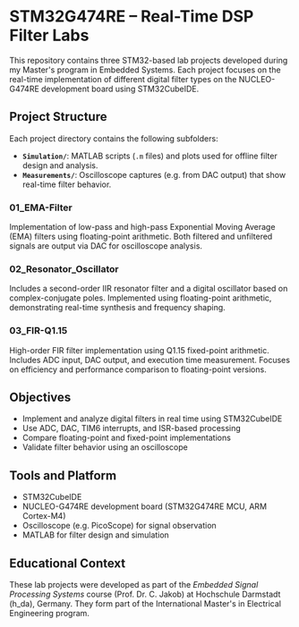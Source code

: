 # STM32G474RE – Real-Time DSP Filter Labs

This repository contains three STM32-based lab projects developed during my Master's program in Embedded Systems. Each project focuses on the real-time implementation of different digital filter types on the NUCLEO-G474RE development board using STM32CubeIDE.

## Project Structure
Each project directory contains the following subfolders:
- **`Simulation/`**: MATLAB scripts (`.m` files) and plots used for offline filter design and analysis.
- **`Measurements/`**: Oscilloscope captures (e.g. from DAC output) that show real-time filter behavior.

### 01_EMA-Filter
Implementation of low-pass and high-pass Exponential Moving Average (EMA) filters using floating-point arithmetic. Both filtered and unfiltered signals are output via DAC for oscilloscope analysis.

### 02_Resonator_Oscillator
Includes a second-order IIR resonator filter and a digital oscillator based on complex-conjugate poles. Implemented using floating-point arithmetic, demonstrating real-time synthesis and frequency shaping.

### 03_FIR-Q1.15
High-order FIR filter implementation using Q1.15 fixed-point arithmetic. Includes ADC input, DAC output, and execution time measurement. Focuses on efficiency and performance comparison to floating-point versions.

## Objectives

- Implement and analyze digital filters in real time using STM32CubeIDE
- Use ADC, DAC, TIM6 interrupts, and ISR-based processing
- Compare floating-point and fixed-point implementations
- Validate filter behavior using an oscilloscope

## Tools and Platform

- STM32CubeIDE
- NUCLEO-G474RE development board (STM32G474RE MCU, ARM Cortex-M4)
- Oscilloscope (e.g. PicoScope) for signal observation
- MATLAB for filter design and simulation

## Educational Context

These lab projects were developed as part of the *Embedded Signal Processing Systems* course (Prof. Dr. C. Jakob) at Hochschule Darmstadt (h_da), Germany. They form part of the International Master's in Electrical Engineering program.


